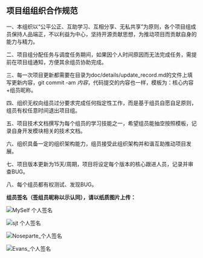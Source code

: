 ## 项目组组织合作规范

一、本组织以“公平公正、互助学习、互相分享、无私共享”为原则，各个项目组成员保持人品端正，不以利益为中心，坚持开源贡献思想，为推动项目而贡献自身的能力与精力。

二、项目组分配任务与调度任务期间，如果因个人时间原因而无法完成任务，需提前在项目组通知，方便其余组员协助完成。

三、每一次项目更新都需要在目录为doc/details/update_record.md的文件上填写更新内容，git commit -am *内容*，代码提交的内容也一样，模板为：核心内容+组员昵称。

四、组织无权向组员过分要求完成任何指定性工作，而是基于组员自愿自足原则，组员有权任意时间退出项目组。

五、项目技术文档撰写为每个组员的学习技能之一，希望组员能抽空按照模板，记录自身开发模块相关的技术文档。

六、组织具备一定的组织架构能力，组员接受此组织架构并和谐互助推动项目发展。

七、项目版本更新为15天/周期，项目将设定每个版本的核心跟进人员，记录并审查BUG。

八、每个组员都有权测试、发现BUG。

**组员签名（签组员昵称以示认同），请以纸质图片上传：**

![MySelf 个人签名](https://raw.githubusercontent.com/UncleCatMySelf/img_HMStrange/master/img/%E7%BB%84%E7%BB%87%E8%A7%84%E8%8C%83%E7%AD%BE%E5%90%8D.png)

![sjt 个人签名](https://raw.githubusercontent.com/wangjiangtao2/img_HMStrange/master/img/%E7%BB%84%E7%BB%87%E8%A7%84%E8%8C%83%E7%AD%BE%E5%90%8Dstj.png)

![Noseparte_个人签名](https://raw.githubusercontent.com/UncleCatMySelf/img_HMStrange/master/img/%E7%BB%84%E7%BB%87%E8%A7%84%E8%8C%83%E7%AD%BE%E5%90%8DNo.jpg)

![Evans_个人签名](https://raw.githubusercontent.com/yangyong-404/ing_HMStrangeSignature/master/img/Evans.jpg)
